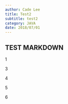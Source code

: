 ```yaml
---
author: Cade Lee
title: Test2
subtitle: test2
category: JAVA
date: 2018/07/01
---
```


## TEST MARKDOWN
1

3

4

5

6
